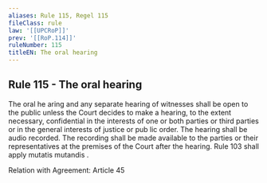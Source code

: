 ```yaml
---
aliases: Rule 115, Regel 115
fileClass: rule
law: '[[UPCRoP]]'
prev: '[[RoP.114]]'
ruleNumber: 115
titleEN: The oral hearing
---
```


## Rule 115 - The oral hearing

The oral he aring and any separate hearing of witnesses shall be open to the public unless the Court decides to make a hearing, to the extent necessary, confidential in the interests of one or both parties or third parties or in the general interests of justice or pub lic order.  The hearing shall be audio recorded. The recording shall be made available to the parties or their representatives at the premises of the Court after the hearing. Rule 103 shall apply mutatis mutandis . 

Relation with Agreement: Article 45